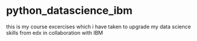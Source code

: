# python_datascience_ibm
this is my course excercises which i have taken to upgrade my data science skills from edx in collaboration with IBM
